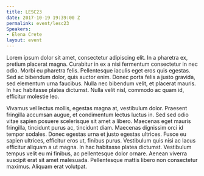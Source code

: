 ```yaml
---
title: LESC23
date: 2017-10-19 19:39:00 Z
permalink: event/lesc23
Speakers:
- Elena Crete
layout: event
---
```


Lorem ipsum dolor sit amet, consectetur adipiscing elit. In a pharetra ex, pretium placerat magna. Curabitur in ex a nisi fermentum consectetur in nec odio. Morbi eu pharetra felis. Pellentesque iaculis eget eros quis egestas. Sed ac bibendum dolor, quis auctor enim. Donec porta felis a justo gravida, sed elementum urna faucibus. Nulla nec bibendum velit, et placerat mauris. In hac habitasse platea dictumst. Nulla velit nisl, commodo ac quam id, efficitur molestie leo.

Vivamus vel lectus mollis, egestas magna at, vestibulum dolor. Praesent fringilla accumsan augue, et condimentum lectus luctus in. Sed sed odio vitae sapien posuere scelerisque sit amet a libero. Maecenas eget mauris fringilla, tincidunt purus ac, tincidunt diam. Maecenas dignissim orci id tempor sodales. Donec egestas urna et justo egestas ultrices. Fusce eu sapien ultrices, efficitur eros ut, finibus purus. Vestibulum quis nisi ac lacus efficitur aliquam a ut magna. In hac habitasse platea dictumst. Vestibulum tempus velit eu mi finibus, ac pellentesque dolor ornare. Aenean viverra suscipit erat sit amet malesuada. Pellentesque mattis libero non consectetur maximus. Aliquam erat volutpat.

